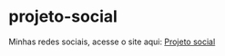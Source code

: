 # projeto-social
 Minhas redes sociais, acesse o site aqui: <a href="https://bibiano69.github.io/projeto-social/">Projeto social</a>
